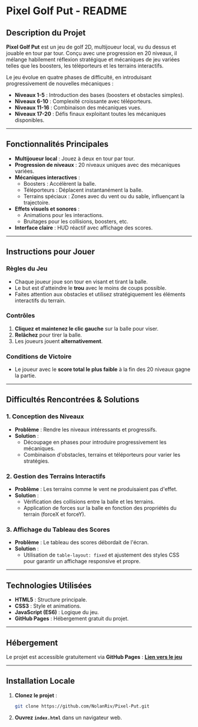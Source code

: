 # Pixel Golf Put - README

## Description du Projet
**Pixel Golf Put** est un jeu de golf 2D, multijoueur local, vu du dessus et jouable en tour par tour. Conçu avec une progression en 20 niveaux, il mélange habilement réflexion stratégique et mécaniques de jeu variées telles que les boosters, les téléporteurs et les terrains interactifs.

Le jeu évolue en quatre phases de difficulté, en introduisant progressivement de nouvelles mécaniques :
- **Niveaux 1-5** : Introduction des bases (boosters et obstacles simples).
- **Niveaux 6-10** : Complexité croissante avec téléporteurs.
- **Niveaux 11-16** : Combinaison des mécaniques vues.
- **Niveaux 17-20** : Défis finaux exploitant toutes les mécaniques disponibles.

---

## Fonctionnalités Principales
- **Multijoueur local** : Jouez à deux en tour par tour.
- **Progression de niveaux** : 20 niveaux uniques avec des mécaniques variées.
- **Mécaniques interactives** :
  - Boosters : Accélèrent la balle.
  - Téléporteurs : Déplacent instantanément la balle.
  - Terrains spéciaux : Zones avec du vent ou du sable, influençant la trajectoire.
- **Effets visuels et sonores** :
  - Animations pour les interactions.
  - Bruitages pour les collisions, boosters, etc.
- **Interface claire** : HUD réactif avec affichage des scores.

---

## Instructions pour Jouer
### **Règles du Jeu**
- Chaque joueur joue son tour en visant et tirant la balle.
- Le but est d'atteindre le **trou** avec le moins de coups possible.
- Faites attention aux obstacles et utilisez stratégiquement les éléments interactifs du terrain.

### **Contrôles**
1. **Cliquez et maintenez le clic gauche** sur la balle pour viser.
2. **Relâchez** pour tirer la balle.
3. Les joueurs jouent **alternativement**.

### **Conditions de Victoire**
- Le joueur avec le **score total le plus faible** à la fin des 20 niveaux gagne la partie.

---

## Difficultés Rencontrées & Solutions
### **1. Conception des Niveaux**
- **Problème** : Rendre les niveaux intéressants et progressifs.
- **Solution** :
  - Découpage en phases pour introduire progressivement les mécaniques.
  - Combinaison d'obstacles, terrains et téléporteurs pour varier les stratégies.

### **2. Gestion des Terrains Interactifs**
- **Problème** : Les terrains comme le vent ne produisaient pas d'effet.
- **Solution** :
  - Vérification des collisions entre la balle et les terrains.
  - Application de forces sur la balle en fonction des propriétés du terrain (forceX et forceY).

### **3. Affichage du Tableau des Scores**
- **Problème** : Le tableau des scores débordait de l'écran.
- **Solution** :
  - Utilisation de `table-layout: fixed` et ajustement des styles CSS pour garantir un affichage responsive et propre.

---

## Technologies Utilisées
- **HTML5** : Structure principale.
- **CSS3** : Style et animations.
- **JavaScript (ES6)** : Logique du jeu.
- **GitHub Pages** : Hébergement gratuit du projet.

---

## Hébergement
Le projet est accessible gratuitement via **GitHub Pages** :
[**Lien vers le jeu**](https://NolanRiv.github.io/Pixel-Put/)

---

## Installation Locale
1. **Clonez le projet** :
   ```bash
   git clone https://github.com/NolanRiv/Pixel-Put.git
   ```
2. **Ouvrez `index.html`** dans un navigateur web.
